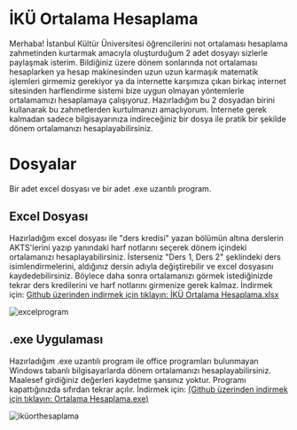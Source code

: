 # İKÜ Ortalama Hesaplama
Merhaba! İstanbul Kültür Üniversitesi öğrencilerini not ortalaması hesaplama zahmetinden kurtarmak amacıyla oluşturduğum 2 adet dosyayı sizlerle paylaşmak isterim. Bildiğiniz üzere dönem sonlarında not ortalaması hesaplarken ya hesap makinesinden uzun uzun karmaşık matematik işlemleri girmemiz gerekiyor ya da internette karşımıza çıkan birkaç internet sitesinden harflendirme sistemi bize uygun olmayan yöntemlerle ortalamamızı hesaplamaya çalışıyoruz. Hazırladığım bu 2 dosyadan birini kullanarak bu zahmetlerden kurtulmanızı amaçlıyorum. İnternete gerek kalmadan sadece bilgisayarınıza indireceğiniz bir dosya ile pratik bir şekilde dönem ortalamanızı hesaplayabilirsiniz.


# Dosyalar

Bir adet excel dosyası ve bir adet .exe uzantılı program.

## Excel Dosyası

Hazırladığım excel dosyası ile "ders kredisi" yazan bölümün altına derslerin AKTS'lerini yazıp yanındaki harf notlarını seçerek dönem içindeki ortalamanızı hesaplayabilirsiniz. İsterseniz "Ders 1, Ders 2" şeklindeki ders isimlendirmelerini, aldığınız dersin adıyla değiştirebilir ve excel dosyasını kaydedebilirsiniz. Böylece daha sonra ortalamanızı görmek istediğinizde tekrar ders kredilerini ve harf notlarını girmenize gerek kalmaz. İndirmek için: [Github üzerinden indirmek için tıklayın: İKÜ Ortalama Hesaplama.xlsx](https://github.com/Kerem723/IKU_Ortalama_Hesaplama/raw/main/%C4%B0K%C3%9C%20Ortalama%20Hesaplama.xlsx)


![excelprogram](https://github.com/Kerem723/IKU_Ortalama_Hesaplama/assets/140149231/2e4b731e-0a26-48be-8393-52ea304e75a7)


## .exe Uygulaması

Hazırladığım .exe uzantılı program ile office programları bulunmayan Windows tabanlı bilgisayarlarda dönem ortalamanızı hesaplayabilirsiniz. Maalesef girdiğiniz değerleri kaydetme şansınız yoktur. Programı kapattığınızda sıfırdan tekrar açılır. İndirmek için: [(Github üzerinden indirmek için tıklayın: Ortalama Hesaplama.exe)](https://github.com/Kerem723/IKU_Ortalama_Hesaplama/raw/main/Ortalama%20Hesaplama.exe)


![iküorthesaplama](https://github.com/Kerem723/IKU_Ortalama_Hesaplama/assets/140149231/75feb8ea-2f46-4429-b0f3-69b556adf63e)


